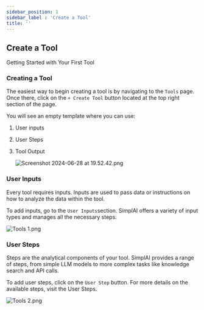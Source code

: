 ```yaml
---
sidebar_position: 1
sidebar_label : 'Create a Tool'
title: ''
---
```

## Create a Tool

Getting Started with Your First Tool

### Creating a Tool

The easiest way to begin creating a tool is by navigating to the `Tools` page. Once there, click on the `+ Create Tool` button located at the top right section of the page.

You will see an empty template where you can use:

1. User inputs
2. User Steps
3. Tool Output
    
    ![Screenshot 2024-06-28 at 19.52.42.png](https://prod-files-secure.s3.us-west-2.amazonaws.com/30c482d3-3a1f-4931-a883-cfdc07ec214f/5d9d3f3d-71ed-4d79-9b4f-3f59d8307242/Screenshot_2024-06-28_at_19.52.42.png)
    

### User Inputs

Every tool requires inputs. Inputs are used to pass data or instructions on how to analyze the data within the tool.

To add inputs, go to the `User Inputs`section. SimplAI offers a variety of input types and manages all the necessary steps.

![Tools 1.png](https://prod-files-secure.s3.us-west-2.amazonaws.com/30c482d3-3a1f-4931-a883-cfdc07ec214f/443f8b07-38a5-4629-be00-67a349d3cdd7/Tools_1.png)

### User Steps

Steps are the analytical components of your tool. SimplAI provides a range of steps, from simple LLM models to more complex tasks like knowledge search and API calls.

To add user steps, click on the `User Step` button. For more details on the available steps, visit the User Steps.

![Tools 2.png](https://prod-files-secure.s3.us-west-2.amazonaws.com/30c482d3-3a1f-4931-a883-cfdc07ec214f/5faa923e-73ca-4858-a671-3e0e2b89645d/Tools_2.png)